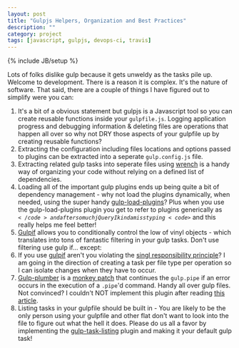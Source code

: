 ```yaml
---
layout: post
title: "Gulpjs Helpers, Organization and Best Practices"
description: ""
category: project
tags: [javascript, gulpjs, devops-ci, travis]
---
```

{% include JB/setup %}

Lots of folks dislike gulp because it gets unweldy as the tasks pile up. Welcome to development. There is a reason it is complex. It's the nature of software. That said, there are a couple of things I have figured out to simplify were you can:

1.  It's a bit of a obvious statement but gulpjs is a Javascript tool so you can create reusable functions inside your <code>gulpfile.js</code>. Logging application progress and debugging information &amp; deleting files are operations that happen all over so why not DRY those aspects of your gulpfile up by creating reusable functions?
1.  Extracting the configuration including files locations and options passed to plugins can be extracted into a seperate <code>gulp.config.js</code> file. 
1. Extracting related gulp tasks into seperate files using [wrench](https://www.npmjs.com/package/wrench) is a handy way of organizing your code without relying on a defined list of dependencies. 
1.  Loading all of the important gulp plugins ends up being quite a bit of dependency management - why not load the plugins dynamically, when needed, using the super handy [gulp-load-plugins](https://www.npmjs.com/package/gulp-load-plugins)? Plus when you use the gulp-load-plugins plugin you get to refer to plugins generically as <code>$</code> and after so much jQuery I kinda miss typing <code>$</code> and this really helps me feel better! 
1.  [Gulpif](https://github.com/robrich/gulp-if) allows you to conditionally control the low of vinyl objects - which translates into tons of fantastic filtering in your gulp tasks. Don't use filtering use gulp if... except:
0.  If you use [gulpif](https://github.com/robrich/gulp-if) aren't you violating the [singl responsibility principle](https://en.wikipedia.org/wiki/Single_responsibility_principle)? I am going in the direction of creating a task per file type per operation so I can isolate changes when they have to occur. 
1. [Gulp-plumber](https://github.com/floatdrop/gulp-plumber) is a [monkey patch](https://en.wikipedia.org/wiki/Monkey_patch) that continues the <code>gulp.pipe</code> if an error occurs in the execution of a <code>.pipe</code>'d command. Handy all over gulp files. Not convinced? I couldn't NOT implement this plugin after reading [this article](https://gist.github.com/floatdrop/8269868).
1.  Listing tasks in your gulpfile should be built in - You are likely to be the only person using your gulpfile and other flat don't want to look into the file to figure out what the hell it does. Please do us all a favor by implementing the [gulp-task-listing](https://www.npmjs.com/package/gulp-task-listing) plugin and making it your default gulp task!
